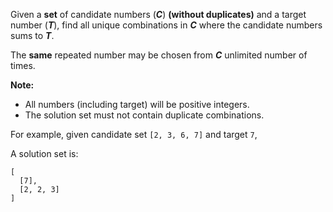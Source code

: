 Given a **set** of candidate numbers (***C***) **(without duplicates)** and a target number (***T***), find all unique combinations in ***C*** where the candidate numbers sums to ***T***.

The **same** repeated number may be chosen from ***C*** unlimited number of times.

**Note:**

 - All numbers (including target) will be positive integers.
 - The solution set must not contain duplicate combinations.

For example, given candidate set `[2, 3, 6, 7]` and target `7`, 

A solution set is: 
```
[
  [7],
  [2, 2, 3]
]
```
